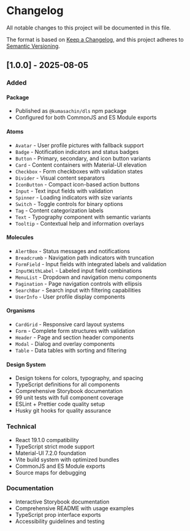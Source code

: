 # Changelog

All notable changes to this project will be documented in this file.

The format is based on [Keep a Changelog](https://keepachangelog.com/en/1.0.0/),
and this project adheres to [Semantic Versioning](https://semver.org/spec/v2.0.0.html).

## [1.0.0] - 2025-08-05

### Added

#### Package

- Published as `@kumasachin/dls` npm package
- Configured for both CommonJS and ES Module exports

#### Atoms

- `Avatar` - User profile pictures with fallback support
- `Badge` - Notification indicators and status badges
- `Button` - Primary, secondary, and icon button variants
- `Card` - Content containers with Material-UI elevation
- `Checkbox` - Form checkboxes with validation states
- `Divider` - Visual content separators
- `IconButton` - Compact icon-based action buttons
- `Input` - Text input fields with validation
- `Spinner` - Loading indicators with size variants
- `Switch` - Toggle controls for binary options
- `Tag` - Content categorization labels
- `Text` - Typography component with semantic variants
- `Tooltip` - Contextual help and information overlays

#### Molecules

- `AlertBox` - Status messages and notifications
- `Breadcrumb` - Navigation path indicators with truncation
- `FormField` - Input fields with integrated labels and validation
- `InputWithLabel` - Labeled input field combinations
- `MenuList` - Dropdown and navigation menu components
- `Pagination` - Page navigation controls with ellipsis
- `SearchBar` - Search input with filtering capabilities
- `UserInfo` - User profile display components

#### Organisms

- `CardGrid` - Responsive card layout systems
- `Form` - Complete form structures with validation
- `Header` - Page and section header components
- `Modal` - Dialog and overlay components
- `Table` - Data tables with sorting and filtering

#### Design System

- Design tokens for colors, typography, and spacing
- TypeScript definitions for all components
- Comprehensive Storybook documentation
- 99 unit tests with full component coverage
- ESLint + Prettier code quality setup
- Husky git hooks for quality assurance

### Technical

- React 19.1.0 compatibility
- TypeScript strict mode support
- Material-UI 7.2.0 foundation
- Vite build system with optimized bundles
- CommonJS and ES Module exports
- Source maps for debugging

### Documentation

- Interactive Storybook documentation
- Comprehensive README with usage examples
- TypeScript prop interface exports
- Accessibility guidelines and testing
